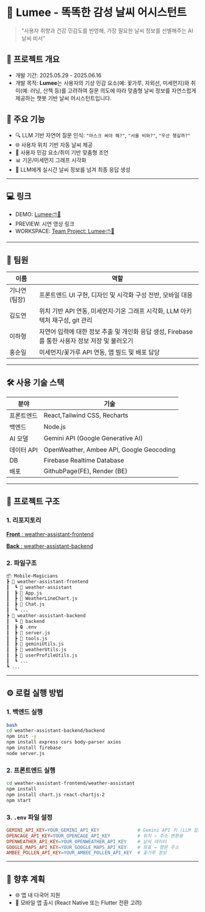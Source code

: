 # 🔮 Lumee - 똑똑한 감성 날씨 어시스턴트
> "사용자 취향과 건강 민감도를 반영해, 가장 필요한 날씨 정보를 선별해주는 AI 날씨 비서"




## 📌 프로젝트 개요

- 개발 기간: 2025.05.29 - 2025.06.16
- 개발 목적: **Lumee**는 사용자의 기상 민감 요소(예: 꽃가루, 자외선, 미세먼지)와 취미(예: 러닝, 산책 등)를 고려하여 질문 의도에 따라 맞춤형 날씨 정보를 자연스럽게 제공하는 챗봇 기반 날씨 어시스턴트입니다.



## 🚀 주요 기능

- 🔍 LLM 기반 자연어 질문 인식: `"마스크 써야 해?"`, `"서울 비와?"`, `"우산 챙길까?"`
- 🌐 사용자 위치 기반 자동 날씨 제공
- 🎯 사용자 민감 요소/취미 기반 맞춤형 조언
- 📊 기온/미세먼지 그래프 시각화
- 🧠 LLM에게 실시간 날씨 정보를 넘겨 최종 응답 생성

---

## 💻 링크

- DEMO: [Lumee⛅🔮](https://hongsoonil.github.io/weather-assistant-frontend/)
- PREVIEW: 시연 영상 링크
- WORKSPACE: [Team Project: Lumee⛅🔮](https://www.notion.so/Team-Project-Lumee-202d2eacfdb280779c36f2f214d1584e?pvs=21)

---


## 👥 팀원

| 이름 | 역할 |
| --- | --- |
| 기나연 (팀장) | 프론트엔드 UI 구현, 디자인 및 시각화 구성 전반, 모바일 대응 |
| 김도연 | 위치 기반 API 연동, 미세먼지·기온 그래프 시각화,  LLM 아키텍처 재구성, git 관리 |
| 이하형 | 자연어 입력에 대한 정보 추출 및 개인화 응답 생성, Firebase를 통한 사용자 정보 저장 및 불러오기 |
| 홍순일 | 미세먼지/꽃가루 API 연동, 앱 빌드 및 배포 담당 |

---

## 🛠️ 사용 기술 스택

| 분야 | 기술 |
| --- | --- |
| 프론트엔드 | React,Tailwind CSS, Recharts |
| 백엔드 | Node.js |
| AI 모델 | Gemini API (Google Generative AI) |
| 데이터 API | OpenWeather, Ambee API, Google Geocoding |
| DB | Firebase Realtime Database |
| 배포 | GithubPage(FE), Render (BE) |

---

## 📂 프로젝트 구조

### 1. 리포지토리

[**Front** : weather-assistant-frontend](https://github.com/havetodo-yeon/weather-assistant-frontend.git)

[**Back** : weather-assistant-backend](https://github.com/havetodo-yeon/weather-assistant-backend.git)

### 2. 파일구조

```markdown
📦 Mobile-Magicians
┣ 📂 weather-assistant-frontend
┃  ┗ 📂 weather-assistant
┃  ┣ 📜 App.js
┃  ┣ 📜 WeatherLineChart.js
┃  ┣ 📜 Chat.js
┃  ┗ ...
┣ 📂 weather-assistant-backend
┃  ┗ 📂 backend
┃  ┣ 🔒 .env
┃  ┣ 📜 server.js
┃  ┣ 📜 tools.js
┃  ┣ 📜 geminiUtils.js
┃  ┣ 📜 weatherUtils.js
┃  ┣ 📜 userProfileUtils.js
┃  ┗ ...
┗ ...
```

---

## ⚙️ 로컬 실행 방법

### 1. 백엔드 실행

```bash
bash
cd weather-assistant-backend/backend
npm init -y
npm install express cors body-parser axios
npm install firebase
node server.js
```

### 2. 프론트엔드 실행

```bash
cd weather-assistant-frontend/weather-assistant
npm install
npm install chart.js react-chartjs-2
npm start
```

### 3. `.env` 파일 설정

```makefile
GEMINI_API_KEY=YOUR_GEMINI_API_KEY              # Gemini API 키 (LLM 질문 응답)
OPENCAGE_API_KEY=YOUR_OPENCAGE_API_KEY          # 위치 → 주소 변환용
OPENWEATHER_API_KEY=YOUR_OPENWEATHER_API_KEY    # 날씨 데이터
GOOGLE_MAPS_API_KEY=YOUR_GOOGLE_MAPS_API_KEY    # 좌표 → 영문 주소
AMBEE_POLLEN_API_KEY=YOUR_AMBEE_POLLEN_API_KEY  # 꽃가루 정보
```

---

## 📢 향후 계획

- 🌐 앱 내 다국어 지원
- 📱 모바일 앱 출시 (React Native 또는 Flutter 전환 고려)
